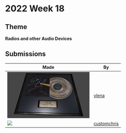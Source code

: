 # 2022 Week 18


## Theme

**Radios and other Audio Devices**


## Submissions

| Made | By |
|------|----|
| <img src="./vlena/pink_Floyd2.png" height="150" /> | [vlena](./vlena/) |
| <img src="./customchris/SpeakerComp.png" height="150" /> | [customchris](./customchris/) |
